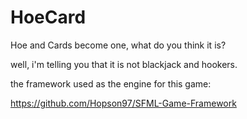 # HoeCard
Hoe and Cards become one, what do you think it is?

well, i'm telling you that it is not blackjack and hookers.

the framework used as the engine for this game:

https://github.com/Hopson97/SFML-Game-Framework
